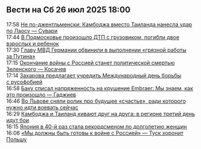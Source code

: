 <h2>Вести на Сб 26 июл 2025 18:00</h2><!--2025-07-26 17:58:00-->
<div class="rssn">
  <div><span class="smaller gray hspace">17:58</span> <a class="nodecor" href="https://eadaily.com/ru/news/2025/07/26/ne-po-dzhentlmenski-kambodzha-vmesto-tailanda-nanesla-udar-po-laosu-suvari">Не по-джентльменски: Камбоджа вместо Таиланда нанесла удар по Лаосу — Сувари</a></div>
</div>
<div class="rssn">
  <div><span class="smaller gray hspace">17:44</span> <a class="nodecor" href="https://eadaily.com/ru/news/2025/07/26/v-podmoskove-proizoshlo-dtp-s-gruzovikom-pogibli-dvoe-vzroslyh-i-rebenok">В Подмосковье произошло ДТП с грузовиком, погибли двое взрослых и ребенок</a></div>
</div>
<div class="rssn">
  <div><span class="smaller gray hspace">17:30</span> <a class="nodecor" href="https://eadaily.com/ru/news/2025/07/26/glavu-mvd-germanii-obvinili-v-vypolnenii-gryaznoy-raboty-za-putina">Главу МВД Германии обвинили в выполнении «грязной работы за Путина»</a></div>
</div>
<div class="rssn">
  <div><span class="smaller gray hspace">17:15</span> <a class="nodecor" href="https://eadaily.com/ru/news/2025/07/26/okonchanie-voyny-s-rossiey-stanet-politicheskoy-smertyu-zelenskogo-kosachev">Окончание войны с Россией станет политической смертью Зеленского — Косачев</a></div>
</div>
<div class="rssn">
  <div><span class="smaller gray hspace">17:14</span> <a class="nodecor" href="https://eadaily.com/ru/news/2025/07/26/zaharova-predlagaet-uchredit-mezhdunarodnyy-den-borby-s-rusofobiey">Захарова предлагает учредить Международный день борьбы с русофобией</a></div>
</div>
<div class="rssn">
  <div><span class="smaller gray hspace">16:58</span> <a class="nodecor" href="https://eadaily.com/ru/news/2025/07/26/baku-spisal-napryazhennost-na-krushenie-embraer-my-znaem-kak-eto-proizoshlo-gadzhiev">Баку списал напряженность на крушение Embraer: Мы знаем, как это произошло — Гаджиев</a></div>
</div>
<div class="rssn">
  <div><span class="smaller gray hspace">16:46</span> <a class="nodecor" href="https://eadaily.com/ru/news/2025/07/26/vo-lvove-snyali-rolik-pro-budushchee-schaste-radi-kotorogo-nuzhno-idti-voevat-seychas">Во Львове сняли ролик про будущее «счастье», ради которого нужно идти воевать сейчас</a></div>
</div>
<div class="rssn">
  <div><span class="smaller gray hspace">16:29</span> <a class="nodecor" href="https://eadaily.com/ru/news/2025/07/26/kambodzha-i-tailand-kivayut-drug-na-druga-v-regione-tretiy-den-idut-boi">Камбоджа и Таиланд кивают друг на друга: в регионе третий день идут бои</a></div>
</div>
<div class="rssn">
  <div><span class="smaller gray hspace">16:15</span> <a class="nodecor" href="https://eadaily.com/ru/news/2025/07/26/yaponiya-v-40-y-raz-stala-rekordsmenom-po-dolgoletiyu-zhenshchin">Япония в 40-й раз стала рекордсменом по долголетию женщин</a></div>
</div>
<div class="rssn">
  <div><span class="smaller gray hspace">16:06</span> <a class="nodecor" href="https://eadaily.com/ru/news/2025/07/26/my-dolzhny-byt-gotovy-k-voyne-s-rossiey-tusk-horonit-polshu">«Мы должны быть готовы к войне с Россией» — Туск хоронит Польшу</a></div>
</div>